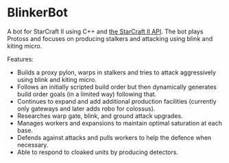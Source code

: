 # BlinkerBot
A bot for StarCraft II using C++ and [the StarCraft II API](https://github.com/Blizzard/s2client-api). The bot plays Protoss and focuses on producing stalkers and attacking using blink and kiting micro.

Features:
- Builds a proxy pylon, warps in stalkers and tries to attack aggressively using blink and kiting micro.
- Follows an initially scripted build order but then dynamically generates build order goals (in a limited way) following that.
- Continues to expand and add additional production facilities (currently only gateways and later adds robo for colossus).
- Researches warp gate, blink, and ground attack upgrades.
- Manages workers and expansions to maintain optimal saturation at each base.
- Defends against attacks and pulls workers to help the defence when necessary.
- Able to respond to cloaked units by producing detectors.
